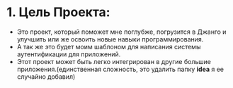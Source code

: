 # **1. Цель Проекта:**

- Это проект, который поможет мне поглубже, погрузится в Джанго и улучшить или же освоить новые навыки программирования.
- А так же это будет моим шаблоном для написания системы аутентификации для приложений.
- Этот проект может быть легко интегрирован в другие большие приложения.(единственная сложность, это удалить папку **idea** я ее случайно добавил)
